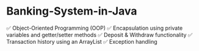 # Banking-System-in-Java

✅ Object-Oriented Programming (OOP)
✅ Encapsulation using private variables and getter/setter methods
✅ Deposit & Withdraw functionality
✅ Transaction history using an ArrayList
✅ Exception handling

